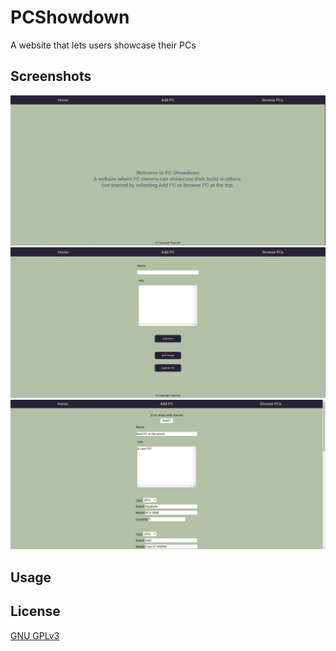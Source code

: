 # PCShowdown
A website that lets users showcase their PCs

## Screenshots
![Screenshot of the app](./screenshots/screenshot1.PNG)
![Screenshot of the app](./screenshots/screenshot2.PNG)
![Screenshot of the app](./screenshots/screenshot3.PNG)

## Usage

## License
[GNU GPLv3](https://choosealicense.com/licenses/gpl-3.0/)
